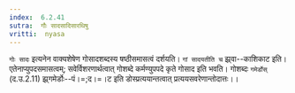 ```yaml
---
index:  6.2.41
sutra:  गौः सादसादिसारथिषु
vritti:  nyasa
---
```


`गोः सादः` इत्यनेन वाक्यशेषेण गोसादशब्दस्य षष्ठीसमासत्वं दर्शयति। `गां सादयतीति च` झ्र्वा--काशिकाट इति। एतेनाप्युपदसमासत्वम्; सवेर्विशरणार्थत्वात् गोशब्दे कर्मण्युपपदे कृते गोसाद इति भवति। गोशब्दः `गमेर्डोस्` (द.उ.2.11) झ्र्गमेर्डोः--पं।=;द।=।ट इति डोस्प्रत्ययान्तत्वात् प्रत्ययसवरेणान्तोदात्तः।।

